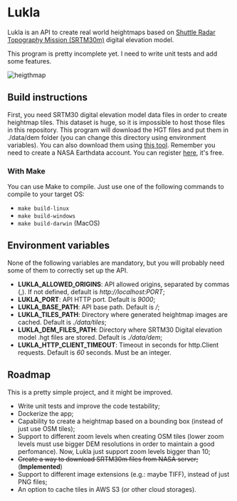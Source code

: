 # Lukla
Lukla is an API to create real world heightmaps based on 
[Shuttle Radar Topography Mission (SRTM30m)](https://en.wikipedia.org/wiki/Shuttle_Radar_Topography_Mission) 
digital elevation model. 

This program is pretty incomplete yet. I need to write unit tests and add some features.

![heigthmap](https://user-images.githubusercontent.com/7998054/216774590-7bf1eeb4-72a1-4731-8b60-4e09ed329f2d.png)

## Build instructions

First, you need SRTM30 digital elevation model data files in order to create heightmap tiles. 
This dataset is huge, so it is impossible to host those files in this repository. This program will download
the HGT files and put them in ./data/dem folder (you can change this directory using environment variables). 
You can also download them using [this tool](https://dwtkns.com/srtm30m/). 
Remember you need to create a NASA Earthdata account. You can register [here](https://urs.earthdata.nasa.gov/users/new), it's free.

### With Make

You can use Make to compile. Just use one of the following commands to compile to your target OS:

- ```make build-linux```
- ```make build-windows```
- ```make build-darwin``` (MacOS)

## Environment variables
None of the following variables are mandatory, but you will probably need some of them to correctly set up the API.

* **LUKLA_ALLOWED_ORIGINS**: API allowed origins, separated by commas (,). If not defined, default is *http://localhost:PORT*;
* **LUKLA_PORT**: API HTTP port. Default is *9000*;
* **LUKLA_BASE_PATH**: API base path. Default is */*;
* **LUKLA_TILES_PATH**: Directory where generated heightmap images are cached. Default is *./data/tiles*;
* **LUKLA_DEM_FILES_PATH**: Directory where SRTM30 Digital elevation model .hgt files are stored. Default is *./data/dem*;
* **LUKLA_HTTP_CLIENT_TIMEOUT**: Timeout in seconds for http.Client requests. Default is *60* seconds. Must be an integer.

## Roadmap

This is a pretty simple project, and it might be improved.

- Write unit tests and improve the code testability;
- Dockerize the app;
- Capability to create a heightmap based on a bounding box (instead of just use OSM tiles);
- Support to different zoom levels when creating OSM tiles (lower zoom levels must use bigger DEM resolutions in order to maintain a good perfomance). Now, Lukla just support zoom levels bigger than 10;
- ~~Create a way to download SRTM30m files from NASA server;~~ (**Implemented**)
- Support to different image extensions (e.g.: maybe TIFF), instead of just PNG files;
- An option to cache tiles in AWS S3 (or other cloud storages).
